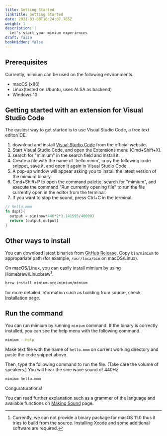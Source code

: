 ```yaml
---
title: Getting Started
linkTitle: Getting Started
date: 2021-03-08T16:24:07.765Z
weight: 1
description: |
  Let's start your mimium experiences
draft: false
bookHidden: false
---
```


## Prerequisites

Currently, mimium can be used on the following environments.

- macOS (x86)
- Linux(tested on Ubuntu, uses ALSA as backend)
- Windows 10

## Getting started with an extension for Visual Studio Code
The easiest way to get started is to use Visual Studio Code, a free text editor/IDE. 

1. download and install [Visual Studio Code](https://code.visualstudio.com/) from the official website. 
2. Start Visual Studio Code, and open the Extensions menu (Cmd+Shift+X).
3. search for "mimium" in the search field and install it. 
4. Create a file with the name of `hello.mmm', copy the following code snippet, save it, and open it again in Visual Studio Code. 
5. A pop-up window will appear asking you to install the latest version of the mimium binary. 
6. Cmd+Shift+P to open the command palette, search for "mimium", and execute the command "Run currently opening file" to run the file currently open in the editor from the terminal. 
7. If you want to stop the sound, press Ctrl+C in the terminal.

```rust
// hello.mmm
fn dsp(){
  output = sin(now*440*2*3.141595/48000)
  return (output,output)
}
```

## Other ways to install

You can download latest binaries from [GitHub Release](https://github.com/mimium-org/mimium/releases). Copy `bin/mimium` to appropariate path (for example, `/usr/loca/bin` on macOS/Linux).

On macOS/Linux, you can easily install mimium by using [Homebrew/Linuxbrew](https://brew.sh/)[^bigsur]. 

[^bigsur]: Currently, we can not provide a binary package for macOS 11.0 thus it tries to build from the source. Installing Xcode and some additional software are required.

```bash
brew install mimium-org/mimium/mimium
```

for more detailed information such as building from source, check [Installation](./installation) page.

## Run the command

You can run mimium by running `mimium` command. If the binary is correctly installed, you can see the help menu with the following command.

```sh
mimium --help
```

Make text file with the name of `hello.mmm` on current working directory and paste the code snippet above.

Then, type the following command to run the file. (Take care the volume of speakers.) You will hear the sine wave sound of 440Hz.

```sh
mimium hello.mmm
```

Conguraturations! 

You can read further explanation such as a grammer of the language and available functions on [Making Sound](./makingsound) page.